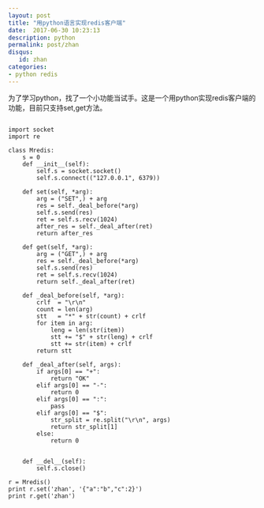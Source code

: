 ```yaml
---
layout: post
title: "用python语言实现redis客户端"
date:  2017-06-30 10:23:13
description: python
permalink: post/zhan
disqus:
   id: zhan
categories:
- python redis 
---
```


为了学习python，找了一个小功能当试手。这是一个用python实现redis客户端的功能，目前只支持set,get方法。

<pre><code>
import socket
import re

class Mredis:
	s = 0
	def __init__(self):
		self.s = socket.socket()
		self.s.connect(("127.0.0.1", 6379))

	def set(self, *arg):
		arg = ("SET",) + arg
		res = self._deal_before(*arg)
		self.s.send(res)
		ret = self.s.recv(1024)
		after_res = self._deal_after(ret)
		return after_res

	def get(self, *arg):
		arg = ("GET",) + arg
		res = self._deal_before(*arg)
		self.s.send(res)
		ret = self.s.recv(1024)
		return self._deal_after(ret)

	def _deal_before(self, *arg):
		crlf  = "\r\n"
		count = len(arg)
		stt   = "*" + str(count) + crlf
		for item in arg:
			leng = len(str(item))
			stt += "$" + str(leng) + crlf
			stt += str(item) + crlf
		return stt

	def _deal_after(self, args):
		if args[0] == "+":
			return "OK"
		elif args[0] == "-":
			return 0
		elif args[0] == ":":
			pass
		elif args[0] == "$":
			str_split = re.split("\r\n", args)
			return str_split[1]
		else:
			return 0


	def __del__(self):
		self.s.close()

r = Mredis()
print r.set('zhan', '{"a":"b","c":2}')
print r.get('zhan')
</code></pre>

